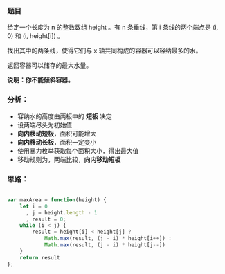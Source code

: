 ### 题目
给定一个长度为 n 的整数数组 height 。有 n 条垂线，第 i 条线的两个端点是 (i, 0) 和 (i, height[i]) 。

找出其中的两条线，使得它们与 x 轴共同构成的容器可以容纳最多的水。

返回容器可以储存的最大水量。

**说明：你不能倾斜容器。**


### 分析：
* 容纳水的高度由两板中的 **短板** 决定
* 设两端尽头为初始值
* **向内移动短板**，面积可能增大
* **向内移动长板**，面积一定变小
* 使用暴力枚举获取每个面积大小，得出最大值
* 移动规则为，两端比较，**向内移动短板**

### 思路：

```js

var maxArea = function(height) {
    let i = 0
      , j = height.length - 1
      , result = 0;
    while (i < j) {
        result = height[i] < height[j] ?
            Math.max(result, (j - i) * height[i++]) : 
            Math.max(result, (j - i) * height[j--])
    }
    return result
};




```